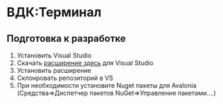 # ВДК:Терминал

## Подготовка к разработке
1. Установить Visual Studio
2. Скачать [расширение здесь](https://avaloniaui.net/IDE-Extensions) для Visual Studio
3. Установить расширение
4. Склонровать репозиторий в VS
5. При необходимости установите Nuget пакеты для Avalonia (Средства=>Диспетчер пакетов NuGet=>Управление пакетами....)
